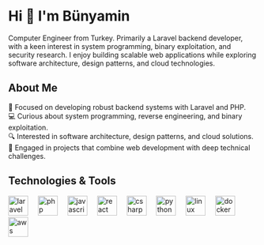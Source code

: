 <h1 align="left">Hi 👋 I'm Bünyamin</h1>

<p align="left">
Computer Engineer from Turkey. Primarily a Laravel backend developer, with a keen interest in system programming, binary exploitation, and security research. I enjoy building scalable web applications while exploring software architecture, design patterns, and cloud technologies.
</p>

###

<h2 align="left">About Me</h2>

<p align="left">
🚀 Focused on developing robust backend systems with Laravel and PHP.<br>
💻 Curious about system programming, reverse engineering, and binary exploitation.<br>
🔍 Interested in software architecture, design patterns, and cloud solutions.<br>
🌟 Engaged in projects that combine web development with deep technical challenges.
</p>

###

<h2 align="left">Technologies & Tools</h2>

<div align="left">
<img src="https://cdn.jsdelivr.net/gh/devicons/devicon/icons/laravel/laravel-original.svg" height="40" alt="laravel logo" />
<img width="12" />
<img src="https://cdn.jsdelivr.net/gh/devicons/devicon/icons/php/php-original.svg" height="40" alt="php logo" />
<img width="12" />
<img src="https://cdn.jsdelivr.net/gh/devicons/devicon/icons/javascript/javascript-original.svg" height="40" alt="javascript logo" />
<img width="12" />
<img src="https://cdn.jsdelivr.net/gh/devicons/devicon/icons/react/react-original.svg" height="40" alt="react logo" />
<img width="12" />
<img src="https://cdn.jsdelivr.net/gh/devicons/devicon/icons/csharp/csharp-original.svg" height="40" alt="csharp logo" />
<img width="12" />
<img src="https://cdn.jsdelivr.net/gh/devicons/devicon/icons/python/python-original.svg" height="40" alt="python logo" />
<img width="12" />
<img src="https://cdn.jsdelivr.net/gh/devicons/devicon/icons/linux/linux-original.svg" height="40" alt="linux logo" />
<img width="12" />
<img src="https://cdn.jsdelivr.net/gh/devicons/devicon/icons/docker/docker-original.svg" height="40" alt="docker logo" />
<img width="12" />
<img src="https://cdn.jsdelivr.net/gh/devicons/devicon/icons/aws/aws-original.svg" height="40" alt="aws logo" />
</div>
